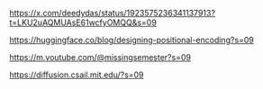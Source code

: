 https://x.com/deedydas/status/1923575236341137913?t=LKU2uAQMUAsE61wcfyOMQQ&s=09

https://huggingface.co/blog/designing-positional-encoding?s=09

https://m.youtube.com/@missingsemester?s=09

https://diffusion.csail.mit.edu/?s=09
